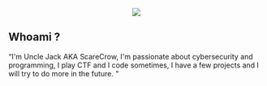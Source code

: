 <p align="center">
<img src="https://raw.githubusercontent.com/UncleJ1ck/Uncle-J1ck/main/img/2E8P.gif">

  ## Whoami ?
“I'm Uncle Jack AKA ScareCrow, I'm passionate about cybersecurity and programming, I play CTF and I code sometimes, I have a few projects and I will try to do more in the future. "
